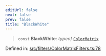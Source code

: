 ```yaml
---
editUrl: false
next: false
prev: false
title: "BlackWhite"
---
```


> `const` **BlackWhite**: *typeof* [`ColorMatrix`](/api/fabric/namespaces/filters/classes/colormatrix/)

Defined in: [src/filters/ColorMatrixFilters.ts:78](https://github.com/fabricjs/fabric.js/blob/e114448a1bce9b68a3e1bba337bc0c83a35c1aa5/src/filters/ColorMatrixFilters.ts#L78)
